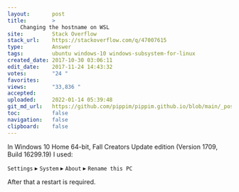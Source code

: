 ```yaml
---
layout:       post
title:        >
    Changing the hostname on WSL
site:         Stack Overflow
stack_url:    https://stackoverflow.com/q/47007615
type:         Answer
tags:         ubuntu windows-10 windows-subsystem-for-linux
created_date: 2017-10-30 03:06:11
edit_date:    2017-11-24 14:43:32
votes:        "24 "
favorites:    
views:        "33,836 "
accepted:     
uploaded:     2022-01-14 05:39:48
git_md_url:   https://github.com/pippim/pippim.github.io/blob/main/_posts/2017/2017-10-30-Changing-the-hostname-on-WSL.md
toc:          false
navigation:   false
clipboard:    false
---
```


In Windows 10 Home 64-bit, Fall Creators Update edition (Version 1709, Build 16299.19) I used:

`Settings` &#9656; `System` &#9656; `About` &#9656; `Rename this PC`

After that a restart is required.

